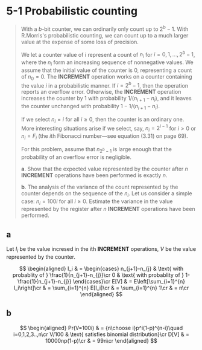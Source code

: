 # 5-1 Probabilistic counting

> With a $b$-bit counter, we can ordinarily only count up to $2^{b}-1$. With R.Morris's probabilistic counting, we can count up to a much larger value at the expense of some loss of precision.
>
> We let a counter value of i represent a count of $n_{i}$ for $i=0,1,...,2^{b}-1$, where the $n_{i}$ form an increasing sequence of nonnegative values. We assume that the initial value of the counter is $0$, representing a count of $n_{0}=0$. The **INCREMENT** operation works on a counter containing the value $i$ in a probabilistic manner. If $i=2^{b}-1$, then the operation reports an overflow error. Otherwise, the **INCREMENT** operation increases the counter by $1$ with probability $1/(n_{i+1}-n_{i})$, and it leaves the counter unchanged with probability $1-1/(n_{i+1}-n_{i})$.
>
> If we select $n_{i}=i$ for all $i \geq 0$, then the counter is an ordinary one. More interesting situations arise if we select, say, $n_{i}=2^{i-1}$ for $i>0$ or $n_{i}=F_{i}$ (the $i$th Fibonacci number—see equation (3.31) on page 69).
>
> For this problem, assume that $n_{2^{b}-1}$ is large enough that the probability of an overflow error is negligible.
>
> **a**. Show that the expected value represented by the counter after $n$ **INCREMENT** operations have been performed is exactly $n$.
>
> **b**. The analysis of the variance of the count represented by the counter depends on the sequence of the $n_{i}$. Let us consider a simple case: $n_{i}=100i$ for all $i\geq 0$. Estimate the variance in the value represented by the register after $n$ **INCREMENT** operations have been performed.

## **a**

Let $I_i$ be the value incresed in the $i$th **INCREMENT** operations, $V$ be the value represented by the counter.

$$
\begin{aligned}
    I_i
    & =
    \begin{cases}
        n_{j+1}-n_{j} & \text{ with probablity of } \frac{1}{n_{j+1}-n_{j}}\cr
        0 & \text{ with probablity of } 1-\frac{1}{n_{j+1}-n_{j}}
    \end{cases}\cr
    E[V]
    & = E\left[\sum_{i=1}^{n} I_i\right]\cr
    & = \sum_{i=1}^{n} E[I_i]\cr
    & = \sum_{i=1}^{n} 1\cr
    & = n\cr
\end{aligned}
$$

## **b**

$$
\begin{aligned}
    Pr(V=100i)
    & = {n\choose i}p^i(1-p)^{n-i}\quad i=0,1,2,3..,n\cr
    V/100 & \text{ satisfies binomial distribution}\cr
    D[V]
    & = 10000np(1-p)\cr
    & = 99n\cr
\end{aligned}
$$

